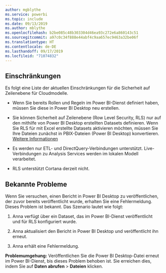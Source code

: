 ```yaml
---
author: mgblythe
ms.service: powerbi
ms.topic: include
ms.date: 09/13/2019
ms.author: mblythe
ms.openlocfilehash: b2be085c48b303304d46ea93c272e6a860143c51
ms.sourcegitcommit: a97c0c34f888e44abf4c9aa657ec9463a32be06f
ms.translationtype: HT
ms.contentlocale: de-DE
ms.lasthandoff: 09/17/2019
ms.locfileid: "71074832"
---
```

## <a name="limitations"></a>Einschränkungen

Es folgt eine Liste der aktuellen Einschränkungen für die Sicherheit auf Zeilenebene für Cloudmodelle.

* Wenn Sie bereits Rollen und Regeln im Power BI-Dienst definiert haben, müssen Sie diese in Power BI Desktop neu erstellen.

* Sie können Sicherheit auf Zeilenebene (Row Level Security, RLS) nur auf den mithilfe von Power BI Desktop erstellten Datasets definieren. Wenn Sie RLS für mit Excel erstellte Datasets aktivieren möchten, müssen Sie Ihre Dateien zunächst in PBIX-Dateien (Power BI Desktop) konvertieren. [Weitere Informationen](../desktop-import-excel-workbooks.md)

* Es werden nur ETL- und DirectQuery-Verbindungen unterstützt. Live-Verbindungen zu Analysis Services werden im lokalen Modell verarbeitet.

* RLS unterstützt Cortana derzeit nicht.

## <a name="known-issues"></a>Bekannte Probleme

Wenn Sie versuchen, einen Bericht in Power BI Desktop zu veröffentlichen, der zuvor bereits veröffentlicht wurde, erhalten Sie eine Fehlermeldung. Dieses Problem ist bekannt. Das Szenario lautet wie folgt:

1. Anna verfügt über ein Dataset, das im Power BI-Dienst veröffentlicht und für RLS konfiguriert wurde.

1. Anna aktualisiert den Bericht in Power BI Desktop und veröffentlicht ihn erneut.

1. Anna erhält eine Fehlermeldung.

**Problemumgehung:** Veröffentlichen Sie die Power BI Desktop-Datei erneut im Power BI-Dienst, bis dieses Problem behoben ist. Sie erreichen dies, indem Sie auf **Daten abrufen** > **Dateien** klicken.
